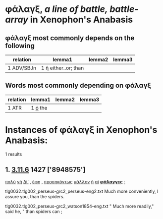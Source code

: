 # φάλαγξ, *a line of battle, battle-array*  in Xenophon's Anabasis
##  φάλαγξ most commonly depends on the following
| relation | lemma1 | lemma2 | lemma3  |
| --- | --- | --- | ---  |
| 1 ADV/SBJn | 1 ἤ either..or; than | 
## Words most commonly depending on φάλαγξ
| relation | lemma1 | lemma2 | lemma3  |
| --- | --- | --- | ---  |
| 1 ATR | 1 [ὁ](https://github.com/gregorycrane/CrosbySchaeffer2.0/tree/main/chaps/vocpassages/φάλαγξ-deps.md#-φάλαγξ-ATR-ὁ) the | 
# Instances of φάλαγξ in Xenophon's Anabasis:
1 results
## 1. [3.11.6](https://beyond-translation.perseus.org/reader/urn:cts:greekLit:tlg0032.002.perseus-grc2:3.11.6?mode=syntax-trees) 1427 ['8948575']
[πολὺ](https://atlas-test.fly.dev/morphology/lemmas/?lang=grc&q=πολύς "πολύς a-s---na- much, many") [νὴ](https://atlas-test.fly.dev/morphology/lemmas/?lang=grc&q=νή "νή r-------- (yes) by..") [Δί’](https://atlas-test.fly.dev/morphology/lemmas/?lang=grc&q=Ζεύς "Ζεύς n-s---ma- Zeus") [,](https://atlas-test.fly.dev/morphology/lemmas/?lang=grc&q=, ", u-------- NoDef") [ἔφη](https://atlas-test.fly.dev/morphology/lemmas/?lang=grc&q=φημί "φημί v3siia--- to say, to claim") [,](https://atlas-test.fly.dev/morphology/lemmas/?lang=grc&q=, ", u-------- NoDef") [προσηκόντως](https://atlas-test.fly.dev/morphology/lemmas/?lang=grc&q=προσηκόντως "προσηκόντως d-------- suitably, fitly, duly") [μᾶλλον](https://atlas-test.fly.dev/morphology/lemmas/?lang=grc&q=μάλα "μάλα d-------c very, very much, exceedingly") [ἢ](https://atlas-test.fly.dev/morphology/lemmas/?lang=grc&q=ἤ "ἤ b-------- either..or; than") [αἱ](https://atlas-test.fly.dev/morphology/lemmas/?lang=grc&q=ὁ "ὁ l-p---fn- the") **[φάλαγγες](https://atlas-test.fly.dev/morphology/lemmas/?lang=grc&q=φάλαγξ "φάλαγξ n-p---fn- a line of battle, battle-array")** [·](https://atlas-test.fly.dev/morphology/lemmas/?lang=grc&q=· "· u-------- NoDef") 


tlg0032.tlg002_perseus-grc2_perseus-eng2.txt Much more conveniently, I assure you, than the spiders. 

tlg0032.tlg002_perseus-grc2_watson1854-eng.txt " Much more readily," said he, " than spiders can ; 

